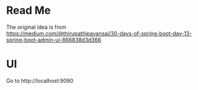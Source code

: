 # Read Me

The original idea is from  
https://medium.com/@thirupathipavansai/30-days-of-spring-boot-day-13-spring-boot-admin-ui-866838d3d366

# UI
Go to
http://localhost:9090

